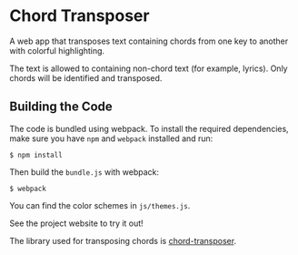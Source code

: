 Chord Transposer
========

A web app that transposes text containing chords from one key to another with
colorful highlighting.

The text is allowed to containing non-chord text (for example, lyrics). Only
chords will be identified and transposed.

## Building the Code

The code is bundled using webpack. To install the required dependencies, make
sure you have `npm` and `webpack` installed and run:

```
$ npm install
```

Then build the `bundle.js` with webpack:

```
$ webpack
```

You can find the color schemes in `js/themes.js`.

See the project website to try it out!

The library used for transposing chords is
[chord-transposer](https://github.com/frigidrain/chord-transposer).

